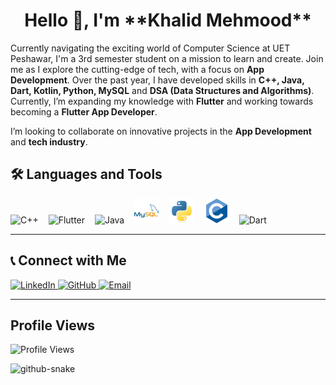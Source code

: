 <h1 align="center">Hello 👋, I'm **Khalid Mehmood**</h1>

Currently navigating the exciting world of Computer Science at UET Peshawar, I'm a 3rd semester student on a mission to learn and create. Join me as I explore the cutting-edge of tech, with a focus on **App Development**. Over the past year, I have developed skills in **C++, Java, Dart, Kotlin, Python, MySQL** and **DSA (Data Structures and Algorithms)**. 
Currently, I’m expanding my knowledge with **Flutter** and working towards becoming a **Flutter App Developer**.

I’m looking to collaborate on innovative projects in the **App Development** and **tech industry**.

## 🛠️ Languages and Tools

<p align="left">
  <img src="https://cdn.jsdelivr.net/gh/devicons/devicon/icons/cplusplus/cplusplus-original.svg" height="40" alt="C++" />
  <img width="8" />
  <img src="https://cdn.jsdelivr.net/gh/devicons/devicon/icons/flutter/flutter-original.svg" height="40" alt="Flutter" />
  <img width="8" />
  <img src="https://cdn.jsdelivr.net/gh/devicons/devicon/icons/java/java-original.svg" height="40" alt="Java" />
  <img width="8" />
  <img src="https://raw.githubusercontent.com/devicons/devicon/master/icons/mysql/mysql-original-wordmark.svg" alt="mysql" width="40" height="40"/>
  <img width="8" />
  <img src="https://raw.githubusercontent.com/devicons/devicon/master/icons/python/python-original.svg" alt="python" width="40" height="40"/>
  <img width="8" />
  <img src="https://raw.githubusercontent.com/devicons/devicon/master/icons/c/c-original.svg" height="40" alt="DSA" />
  <img width="8" />
  <img src="https://cdn.jsdelivr.net/gh/devicons/devicon/icons/dart/dart-original.svg" height="40" alt="Dart" />
</p>

---

## 📞 Connect with Me

<p>
  <a href="https://www.linkedin.com/in/YOUR_LINKEDIN_PROFILE" target="_blank" >
    <img src="https://img.shields.io/badge/LinkedIn-blue?style=for-the-badge&logo=linkedin" alt="LinkedIn" />
  </a>
  <a href="https://github.com/YOUR_GITHUB_PROFILE" target="_blank">
    <img src="https://img.shields.io/badge/GitHub-black?style=for-the-badge&logo=github" alt="GitHub" />
  </a>
  <a href="YOUR_EMAIL@example.com" target="_blank">
    <img src="https://img.shields.io/badge/Email-red?style=for-the-badge&logo=gmail" alt="Email"  />
  </a>
</p>

---

## Profile Views

<p align="left">
  <img src="https://komarev.com/ghpvc/?username=YOUR_GITHUB_USERNAME&color=blue" alt="Profile Views" />
</p>

<picture>
  <source media="(prefers-color-scheme: dark)" srcset="https://raw.githubusercontent.com/tobiasmeyhoefer/tobiasmeyhoefer/output/github-snake-dark.svg" />
  <source media="(prefers-color-scheme: light)" srcset="https://raw.githubusercontent.com/tobiasmeyhoefer/tobiasmeyhoefer/output/github-snake.svg" />
  <img alt="github-snake" src="https://raw.githubusercontent.com/tobiasmeyhoefer/tobiasmeyhoefer/output/github-snake.svg" />
</picture>
